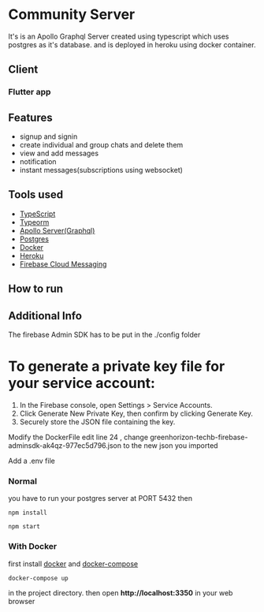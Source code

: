 <!-- <a href="#"><img src=https://github.com/vineeshvk/chat-app-flutter/blob/master/assets/icon/logo.png width=80></a> -->

# Community Server

It's is an Apollo Graphql Server created using typescript which uses postgres as it's database. and is deployed in heroku using docker container.

<!-- https://chapserver.herokuapp.com -->

## Client

### Flutter app

<!-- Checkout the flutter client [Chat app flutter](https://github.com/vineeshvk/chat-app-flutter) -->


## Features

- signup and signin
- create individual and group chats and delete them
- view and add messages
- notification
- instant messages(subscriptions using websocket)

## Tools used

- [TypeScript](https://www.typescriptlang.org/)
- [Typeorm](http://typeorm.io/#/)
- [Apollo Server(Graphql)](https://www.apollographql.com/docs/apollo-server/)
- [Postgres](https://www.npmjs.com/package/pg)
- [Docker](https://www.docker.com/)
- [Heroku](https://www.heroku.com/)
- [Firebase Cloud Messaging](https://firebase.google.com)


## How to run

## Additional Info

The firebase Admin SDK has to be put in the ./config folder 

# To generate a private key file for your service account:
  1. In the Firebase console, open Settings > Service Accounts.
  2. Click Generate New Private Key, then confirm by clicking Generate Key.
  3. Securely store the JSON file containing the key.

Modify the DockerFile edit line 24 , change greenhorizon-techb-firebase-adminsdk-ak4qz-977ec5d796.json to the new json you imported

Add a .env file


### Normal

you have to run your postgres server at PORT 5432 then

```
npm install
```

```
npm start
```

### With Docker

first install [docker](https://docs.docker.com/install/#supported-platforms) and [docker-compose](https://docs.docker.com/compose/install/#install-compose)

```
docker-compose up
```

in the project directory.
then open **http://localhost:3350** in your web browser